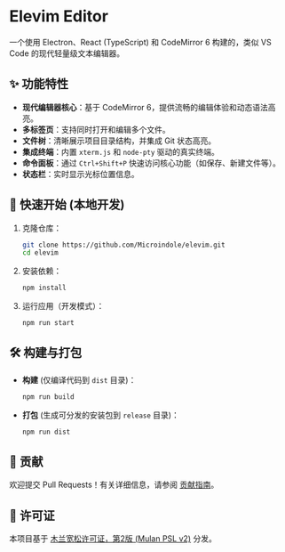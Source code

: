 # Elevim Editor

一个使用 Electron、React (TypeScript) 和 CodeMirror 6 构建的，类似 VS Code 的现代轻量级文本编辑器。

## ✨ 功能特性

* **现代编辑器核心**：基于 CodeMirror 6，提供流畅的编辑体验和动态语法高亮。
* **多标签页**：支持同时打开和编辑多个文件。
* **文件树**：清晰展示项目目录结构，并集成 Git 状态高亮。
* **集成终端**：内置 `xterm.js` 和 `node-pty` 驱动的真实终端。
* **命令面板**：通过 `Ctrl+Shift+P` 快速访问核心功能（如保存、新建文件等）。
* **状态栏**：实时显示光标位置信息。

## 🚀 快速开始 (本地开发)

1.  克隆仓库：
    ```bash
    git clone https://github.com/Microindole/elevim.git
    cd elevim
    ```

2.  安装依赖：
    ```bash
    npm install
    ```

3.  运行应用（开发模式）：
    ```bash
    npm run start
    ```

## 🛠️ 构建与打包

* **构建** (仅编译代码到 `dist` 目录)：
    ```bash
    npm run build
    ```

* **打包** (生成可分发的安装包到 `release` 目录)：
    ```bash
    npm run dist
    ```

## 🤝 贡献

欢迎提交 Pull Requests！有关详细信息，请参阅 [贡献指南](CONTRIBUTING.md)。

## 📄 许可证

本项目基于 [木兰宽松许可证，第2版 (Mulan PSL v2)](LICENSE) 分发。


